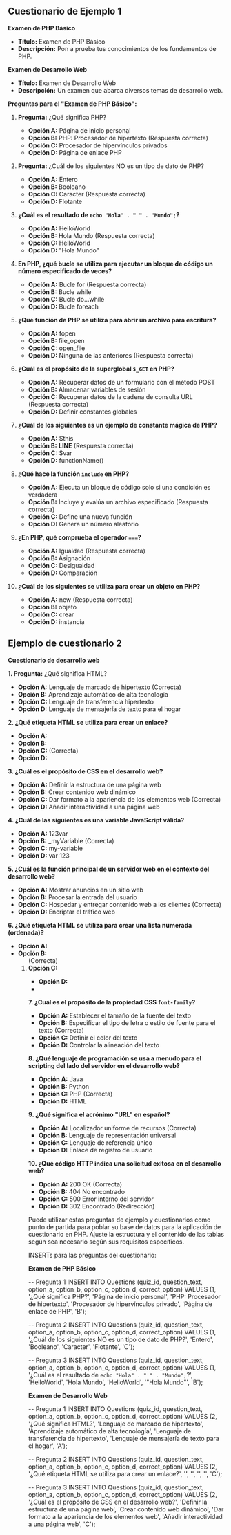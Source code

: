 ## Cuestionario de Ejemplo 1

**Examen de PHP Básico**

- **Título:** Examen de PHP Básico
- **Descripción:** Pon a prueba tus conocimientos de los fundamentos de PHP.

**Examen de Desarrollo Web**

- **Título:** Examen de Desarrollo Web
- **Descripción:** Un examen que abarca diversos temas de desarrollo web.

**Preguntas para el "Examen de PHP Básico":**

1. **Pregunta:** ¿Qué significa PHP?
   - **Opción A:** Página de inicio personal
   - **Opción B:** PHP: Procesador de hipertexto (Respuesta correcta)
   - **Opción C:** Procesador de hipervínculos privados
   - **Opción D:** Página de enlace PHP

2. **Pregunta:** ¿Cuál de los siguientes NO es un tipo de dato de PHP?
   - **Opción A:** Entero
   - **Opción B:** Booleano
   - **Opción C:** Caracter (Respuesta correcta)
   - **Opción D:** Flotante

3. **¿Cuál es el resultado de `echo "Hola" . " " . "Mundo";`?**
   - **Opción A:** HelloWorld
   - **Opción B:** Hola Mundo (Respuesta correcta)
   - **Opción C:** HelloWorld
   - **Opción D:** "Hola Mundo"

4. **En PHP, ¿qué bucle se utiliza para ejecutar un bloque de código un número especificado de veces?**
   - **Opción A:** Bucle for (Respuesta correcta)
   - **Opción B:** Bucle while
   - **Opción C:** Bucle do...while
   - **Opción D:** Bucle foreach

5. **¿Qué función de PHP se utiliza para abrir un archivo para escritura?**
   - **Opción A:** fopen
   - **Opción B:** file_open
   - **Opción C:** open_file
   - **Opción D:** Ninguna de las anteriores (Respuesta correcta)

6. **¿Cuál es el propósito de la superglobal `$_GET` en PHP?**
   - **Opción A:** Recuperar datos de un formulario con el método POST
   - **Opción B:** Almacenar variables de sesión
   - **Opción C:** Recuperar datos de la cadena de consulta URL (Respuesta correcta)
   - **Opción D:** Definir constantes globales

7. **¿Cuál de los siguientes es un ejemplo de constante mágica de PHP?**
   - **Opción A:** $this
   - **Opción B:** __LINE__ (Respuesta correcta)
   - **Opción C:** $var
   - **Opción D:** functionName()

8. **¿Qué hace la función `include` en PHP?**
   - **Opción A:** Ejecuta un bloque de código solo si una condición es verdadera
   - **Opción B:** Incluye y evalúa un archivo especificado (Respuesta correcta)
   - **Opción C:** Define una nueva función
   - **Opción D:** Genera un número aleatorio

9. **¿En PHP, qué comprueba el operador `===`?**
   - **Opción A:** Igualdad (Respuesta correcta)
   - **Opción B:** Asignación
   - **Opción C:** Desigualdad
   - **Opción D:** Comparación

10. **¿Cuál de los siguientes se utiliza para crear un objeto en PHP?**
    - **Opción A:** new (Respuesta correcta)
    - **Opción B:** objeto
    - **Opción C:** crear
    - **Opción D:** instancia

## Ejemplo de cuestionario 2

**Cuestionario de desarrollo web**

**1. Pregunta:** ¿Qué significa HTML?
  - **Opción A:** Lenguaje de marcado de hipertexto (Correcta)
  - **Opción B:** Aprendizaje automático de alta tecnología
  - **Opción C:** Lenguaje de transferencia hipertexto
  - **Opción D:** Lenguaje de mensajería de texto para el hogar

**2. ¿Qué etiqueta HTML se utiliza para crear un enlace?**
  - **Opción A:** <link>
  - **Opción B:** <href>
  - **Opción C:** <a> (Correcta)
  - **Opción D:** <hyperlink>

**3. ¿Cuál es el propósito de CSS en el desarrollo web?**
  - **Opción A:** Definir la estructura de una página web
  - **Opción B:** Crear contenido web dinámico
  - **Opción C:** Dar formato a la apariencia de los elementos web (Correcta)
  - **Opción D:** Añadir interactividad a una página web

**4. ¿Cuál de las siguientes es una variable JavaScript válida?**
  - **Opción A:** 123var
  - **Opción B:** _myVariable (Correcta)
  - **Opción C:** my-variable
  - **Opción D:** var 123

**5. ¿Cuál es la función principal de un servidor web en el contexto del desarrollo web?**
  - **Opción A:** Mostrar anuncios en un sitio web
  - **Opción B:** Procesar la entrada del usuario
  - **Opción C:** Hospedar y entregar contenido web a los clientes (Correcta)
  - **Opción D:** Encriptar el tráfico web

**6. ¿Qué etiqueta HTML se utiliza para crear una lista numerada (ordenada)?**
  - **Opción A:** <list>
  - **Opción B:** <ol> (Correcta)
  - **Opción C:** <ul>
  - **Opción D:** <li>

**7. ¿Cuál es el propósito de la propiedad CSS `font-family`?**
  - **Opción A:** Establecer el tamaño de la fuente del texto
  - **Opción B:** Especificar el tipo de letra o estilo de fuente para el texto (Correcta)
  - **Opción C:** Definir el color del texto
  - **Opción D:** Controlar la alineación del texto

**8. ¿Qué lenguaje de programación se usa a menudo para el scripting del lado del servidor en el desarrollo web?**
  - **Opción A:** Java
  - **Opción B:** Python
  - **Opción C:** PHP (Correcta)
  - **Opción D:** HTML

**9. ¿Qué significa el acrónimo "URL" en español?**
  - **Opción A:** Localizador uniforme de recursos (Correcta)
  - **Opción B:** Lenguaje de representación universal
  - **Opción C:** Lenguaje de referencia único
  - **Opción D:** Enlace de registro de usuario

**10. ¿Qué código HTTP indica una solicitud exitosa en el desarrollo web?**
  - **Opción A:** 200 OK (Correcta)
  - **Opción B:** 404 No encontrado
  - **Opción C:** 500 Error interno del servidor
  - **Opción D:** 302 Encontrado (Redirección)

Puede utilizar estas preguntas de ejemplo y cuestionarios como punto de partida para poblar su base de datos para la aplicación de cuestionario en PHP. Ajuste la estructura y el contenido de las tablas según sea necesario según sus requisitos específicos.

INSERTs para las preguntas del cuestionario:

**Examen de PHP Básico**

-- Pregunta 1
INSERT INTO Questions (quiz_id, question_text, option_a, option_b, option_c, option_d, correct_option)
VALUES (1, '¿Qué significa PHP?', 'Página de inicio personal', 'PHP: Procesador de hipertexto', 'Procesador de hipervínculos privado', 'Página de enlace de PHP', 'B');

-- Pregunta 2
INSERT INTO Questions (quiz_id, question_text, option_a, option_b, option_c, option_d, correct_option)
VALUES (1, '¿Cuál de los siguientes NO es un tipo de dato de PHP?', 'Entero', 'Booleano', 'Caracter', 'Flotante', 'C');

-- Pregunta 3
INSERT INTO Questions (quiz_id, question_text, option_a, option_b, option_c, option_d, correct_option)
VALUES (1, '¿Cuál es el resultado de `echo "Hola" . " " . "Mundo";`?', 'HelloWorld', 'Hola Mundo', 'HelloWorld', '"Hola Mundo"', 'B');

**Examen de Desarrollo Web**

-- Pregunta 1
INSERT INTO Questions (quiz_id, question_text, option_a, option_b, option_c, option_d, correct_option)
VALUES (2, '¿Qué significa HTML?', 'Lenguaje de marcado de hipertexto', 'Aprendizaje automático de alta tecnología', 'Lenguaje de transferencia de hipertexto', 'Lenguaje de mensajería de texto para el hogar', 'A');

-- Pregunta 2
INSERT INTO Questions (quiz_id, question_text, option_a, option_b, option_c, option_d, correct_option)
VALUES (2, '¿Qué etiqueta HTML se utiliza para crear un enlace?', '<link>', '<href>', '<a>', '<hyperlink>', 'C');

-- Pregunta 3
INSERT INTO Questions (quiz_id, question_text, option_a, option_b, option_c, option_d, correct_option)
VALUES (2, '¿Cuál es el propósito de CSS en el desarrollo web?', 'Definir la estructura de una página web', 'Crear contenido web dinámico', 'Dar formato a la apariencia de los elementos web', 'Añadir interactividad a una página web', 'C');
